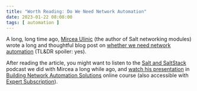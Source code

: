 ```yaml
---
title: "Worth Reading: Do We Need Network Automation"
date: 2023-01-22 08:08:00
tags: [ automation ]
---
```

A long, long time ago, [Mircea Ulinic](https://www.ipspace.net/Author:Mircea_Ulinic) (the author of Salt networking modules) wrote a long and thoughtful blog post on [whether we need network automation](https://mirceaulinic.net/2019-01-09-do-we-need-network-automation/) (TL&DR spoiler: yes).

After reading the article, you might want to listen to the [Salt and SaltStack](https://blog.ipspace.net/2017/04/salt-and-saltstack-on-software-gone-wild.html) podcast we did with Mircea a long while ago, and [watch his presentation](https://my.ipspace.net/bin/list?id=NetAutSol&module=8#M8S2) in [Building Network Automation Solutions](https://www.ipspace.net/Building_Network_Automation_Solutions) online course (also accessible with [Expert Subscription](https://www.ipspace.net/Subscription/Individual)).
